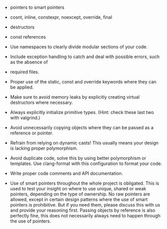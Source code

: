 - pointers to smart pointers
- cosnt, inline, constexpr, noexcept, override, final
- destructors
- const references

- Use namespaces to clearly divide modular sections of your code.
- Include exception handling to catch and deal with possible errors, such as the absence of
- required files.
- Proper use of the static, const and override keywords where they can be applied.
- Make sure to avoid memory leaks by explicitly creating virtual destructors where necessary.
- Always explicitly initialize primitive types. (Hint: check these last two with valgrind.)
- Avoid unnecessarily copying objects where they can be passed as a reference or pointer.
- Refrain from relying on dynamic casts! This usually means your design is lacking proper polymorphism.
- Avoid duplicate code, solve this by using better polymorphism or templates. Use clang-format with this configuration to format your code.
- Write proper code comments and API documentation.
- Use of smart pointers throughout the whole project is obligated. This is used to test your insight on where to use unique, shared or weak pointers, depending on the type of ownership. No raw pointers are allowed, except in certain design patterns where the use of smart pointers is prohibitive. But if you need them, please discuss this with us and provide your reasoning first. Passing objects by reference is also perfectly fine, this does not necessarily always need to happen through the use of pointers.